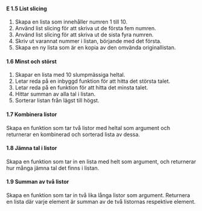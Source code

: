 #### E 1.5 List slicing

1. Skapa en lista som innehåller numren 1 till 10.
2. Använd list slicing för att skriva ut de första fem numren.
3. Använd list slicing för att skriva ut de sista fyra numren.
4. Skriv ut varannat nummer i listan, börjande med det första.
5. Skapa en ny lista som är en kopia av den omvända originallistan.

#### 1.6 Minst och störst

1. Skapar en lista med 10 slumpmässiga heltal.
2. Letar reda på en inbyggd funktion för att hitta det största talet.
3. Letar reda på en funktion för att hitta det minsta talet.
4. Hittar summan av alla tal i listan.
5. Sorterar listan från lägst till högst.

#### 1.7 Kombinera listor

Skapa en funktion som tar två listor med heltal som argument och returnerar en kombinerad och sorterad lista av dessa.

#### 1.8 Jämna tal i listor

Skapa en funktion som tar in en lista med helt som argument, och returnerar hur många jämna tal det finns i listan.

#### 1.9 Summan av två listor

Skapa en funktion som tar in två lika långa listor som argument. Returnera en lista där varje element är summan av de två listornas respektive element.
